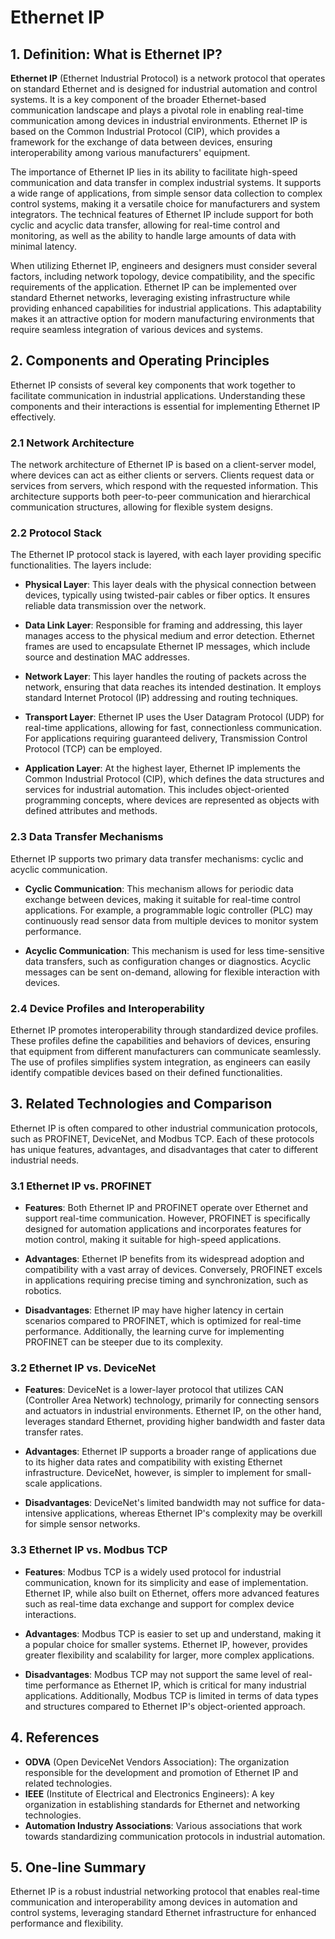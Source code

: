 # Ethernet IP

## 1. Definition: What is **Ethernet IP**?
**Ethernet IP** (Ethernet Industrial Protocol) is a network protocol that operates on standard Ethernet and is designed for industrial automation and control systems. It is a key component of the broader Ethernet-based communication landscape and plays a pivotal role in enabling real-time communication among devices in industrial environments. Ethernet IP is based on the Common Industrial Protocol (CIP), which provides a framework for the exchange of data between devices, ensuring interoperability among various manufacturers' equipment.

The importance of Ethernet IP lies in its ability to facilitate high-speed communication and data transfer in complex industrial systems. It supports a wide range of applications, from simple sensor data collection to complex control systems, making it a versatile choice for manufacturers and system integrators. The technical features of Ethernet IP include support for both cyclic and acyclic data transfer, allowing for real-time control and monitoring, as well as the ability to handle large amounts of data with minimal latency.

When utilizing Ethernet IP, engineers and designers must consider several factors, including network topology, device compatibility, and the specific requirements of the application. Ethernet IP can be implemented over standard Ethernet networks, leveraging existing infrastructure while providing enhanced capabilities for industrial applications. This adaptability makes it an attractive option for modern manufacturing environments that require seamless integration of various devices and systems.

## 2. Components and Operating Principles
Ethernet IP consists of several key components that work together to facilitate communication in industrial applications. Understanding these components and their interactions is essential for implementing Ethernet IP effectively.

### 2.1 Network Architecture
The network architecture of Ethernet IP is based on a client-server model, where devices can act as either clients or servers. Clients request data or services from servers, which respond with the requested information. This architecture supports both peer-to-peer communication and hierarchical communication structures, allowing for flexible system designs.

### 2.2 Protocol Stack
The Ethernet IP protocol stack is layered, with each layer providing specific functionalities. The layers include:

- **Physical Layer**: This layer deals with the physical connection between devices, typically using twisted-pair cables or fiber optics. It ensures reliable data transmission over the network.
  
- **Data Link Layer**: Responsible for framing and addressing, this layer manages access to the physical medium and error detection. Ethernet frames are used to encapsulate Ethernet IP messages, which include source and destination MAC addresses.
  
- **Network Layer**: This layer handles the routing of packets across the network, ensuring that data reaches its intended destination. It employs standard Internet Protocol (IP) addressing and routing techniques.
  
- **Transport Layer**: Ethernet IP uses the User Datagram Protocol (UDP) for real-time applications, allowing for fast, connectionless communication. For applications requiring guaranteed delivery, Transmission Control Protocol (TCP) can be employed.
  
- **Application Layer**: At the highest layer, Ethernet IP implements the Common Industrial Protocol (CIP), which defines the data structures and services for industrial automation. This includes object-oriented programming concepts, where devices are represented as objects with defined attributes and methods.

### 2.3 Data Transfer Mechanisms
Ethernet IP supports two primary data transfer mechanisms: cyclic and acyclic communication. 

- **Cyclic Communication**: This mechanism allows for periodic data exchange between devices, making it suitable for real-time control applications. For example, a programmable logic controller (PLC) may continuously read sensor data from multiple devices to monitor system performance.

- **Acyclic Communication**: This mechanism is used for less time-sensitive data transfers, such as configuration changes or diagnostics. Acyclic messages can be sent on-demand, allowing for flexible interaction with devices.

### 2.4 Device Profiles and Interoperability
Ethernet IP promotes interoperability through standardized device profiles. These profiles define the capabilities and behaviors of devices, ensuring that equipment from different manufacturers can communicate seamlessly. The use of profiles simplifies system integration, as engineers can easily identify compatible devices based on their defined functionalities.

## 3. Related Technologies and Comparison
Ethernet IP is often compared to other industrial communication protocols, such as PROFINET, DeviceNet, and Modbus TCP. Each of these protocols has unique features, advantages, and disadvantages that cater to different industrial needs.

### 3.1 Ethernet IP vs. PROFINET
- **Features**: Both Ethernet IP and PROFINET operate over Ethernet and support real-time communication. However, PROFINET is specifically designed for automation applications and incorporates features for motion control, making it suitable for high-speed applications.
  
- **Advantages**: Ethernet IP benefits from its widespread adoption and compatibility with a vast array of devices. Conversely, PROFINET excels in applications requiring precise timing and synchronization, such as robotics.

- **Disadvantages**: Ethernet IP may have higher latency in certain scenarios compared to PROFINET, which is optimized for real-time performance. Additionally, the learning curve for implementing PROFINET can be steeper due to its complexity.

### 3.2 Ethernet IP vs. DeviceNet
- **Features**: DeviceNet is a lower-layer protocol that utilizes CAN (Controller Area Network) technology, primarily for connecting sensors and actuators in industrial environments. Ethernet IP, on the other hand, leverages standard Ethernet, providing higher bandwidth and faster data transfer rates.

- **Advantages**: Ethernet IP supports a broader range of applications due to its higher data rates and compatibility with existing Ethernet infrastructure. DeviceNet, however, is simpler to implement for small-scale applications.

- **Disadvantages**: DeviceNet's limited bandwidth may not suffice for data-intensive applications, whereas Ethernet IP's complexity may be overkill for simple sensor networks.

### 3.3 Ethernet IP vs. Modbus TCP
- **Features**: Modbus TCP is a widely used protocol for industrial communication, known for its simplicity and ease of implementation. Ethernet IP, while also built on Ethernet, offers more advanced features such as real-time data exchange and support for complex device interactions.

- **Advantages**: Modbus TCP is easier to set up and understand, making it a popular choice for smaller systems. Ethernet IP, however, provides greater flexibility and scalability for larger, more complex applications.

- **Disadvantages**: Modbus TCP may not support the same level of real-time performance as Ethernet IP, which is critical for many industrial applications. Additionally, Modbus TCP is limited in terms of data types and structures compared to Ethernet IP's object-oriented approach.

## 4. References
- **ODVA** (Open DeviceNet Vendors Association): The organization responsible for the development and promotion of Ethernet IP and related technologies.
- **IEEE** (Institute of Electrical and Electronics Engineers): A key organization in establishing standards for Ethernet and networking technologies.
- **Automation Industry Associations**: Various associations that work towards standardizing communication protocols in industrial automation.

## 5. One-line Summary
Ethernet IP is a robust industrial networking protocol that enables real-time communication and interoperability among devices in automation and control systems, leveraging standard Ethernet infrastructure for enhanced performance and flexibility.